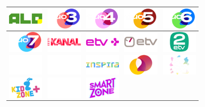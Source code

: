 | ![](https://raw.githubusercontent.com/RevGear/logo/master/Countries/EE/Alo-TV.png) | ![](https://raw.githubusercontent.com/RevGear/logo/master/Countries/EE/Duo-3.png) | ![](https://raw.githubusercontent.com/RevGear/logo/master/Countries/EE/Duo-4.png) | ![](https://raw.githubusercontent.com/RevGear/logo/master/Countries/EE/Duo-5.png) | ![](https://raw.githubusercontent.com/RevGear/logo/master/Countries/EE/Duo-6.png) | 
|:---:|:---:|:---:|:---:|:---:| 
| ![](https://raw.githubusercontent.com/RevGear/logo/master/Countries/EE/Duo-7.png) | ![](https://raw.githubusercontent.com/RevGear/logo/master/Countries/EE/Eesti-Kanal.png) | ![](https://raw.githubusercontent.com/RevGear/logo/master/Countries/EE/ETV-Plus.png) | ![](https://raw.githubusercontent.com/RevGear/logo/master/Countries/EE/ETV.png) | ![](https://raw.githubusercontent.com/RevGear/logo/master/Countries/EE/ETV2.png) | 
| ![](https://raw.githubusercontent.com/RevGear/logo/master/Countries/EE/Filmzone-Plus.png) | ![](https://raw.githubusercontent.com/RevGear/logo/master/Countries/EE/Filmzone.png) | ![](https://raw.githubusercontent.com/RevGear/logo/master/Countries/EE/Inspira.png) | ![](https://raw.githubusercontent.com/RevGear/logo/master/Countries/EE/Kanal2.png) | ![](https://raw.githubusercontent.com/RevGear/logo/master/Countries/EE/Kid-Zone-TV.png) | 
| ![](https://raw.githubusercontent.com/RevGear/logo/master/Countries/EE/Kidzone-Plus.png) | ![](https://raw.githubusercontent.com/RevGear/logo/master/Countries/EE/My-Hits.png) | ![](https://raw.githubusercontent.com/RevGear/logo/master/Countries/EE/Smartzone.png)  | 
